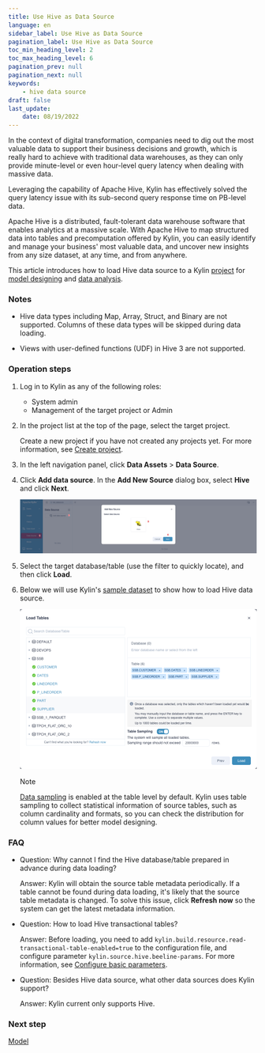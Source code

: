 ```yaml
---
title: Use Hive as Data Source
language: en
sidebar_label: Use Hive as Data Source
pagination_label: Use Hive as Data Source
toc_min_heading_level: 2
toc_max_heading_level: 6
pagination_prev: null
pagination_next: null
keywords:
    - hive data source
draft: false
last_update:
    date: 08/19/2022
---
```


In the context of digital transformation, companies need to dig out the most valuable data to support their business decisions and growth, which is really hard to achieve with traditional data warehouses, as they can only provide minute-level or even hour-level query latency when dealing with massive data. 

Leveraging the capability of Apache Hive, Kylin has effectively solved the query latency issue with its sub-second query response time on PB-level data. 

Apache Hive is a distributed, fault-tolerant data warehouse software that enables analytics at a massive scale. With Apache Hive to map structured data into tables and precomputation offered by Kylin, you can easily identify and manage your business' most valuable data, and uncover new insights from any size dataset, at any time, and from anywhere. 

This article introduces how to load Hive data source to a Kylin [project](../operations/project-managing/project_management.md) for [model designing](../modeling/intro.md) and [data analysis](../query/intro.md). 

### Notes

- Hive data types including Map, Array, Struct, and Binary are not supported. Columns of these data types will be skipped during data loading. 

- Views with user-defined functions (UDF) in Hive 3 are not supported.

### Operation steps

1. Log in to Kylin as any of the following roles:
   - System admin
   - Management of the target project or Admin

2. In the project list at the top of the page, select the target project.

   Create a new project if you have not created any projects yet. For more information, see [Create project](../operations/project-managing/project_management.md).

3. In the left navigation panel, click **Data Assets** > **Data Source**.

4. Click **Add data source**. In the **Add New Source** dialog box, select **Hive** and click **Next**.
   
   ![](images/hive_datasource.png)

5. Select the target database/table (use the filter to quickly locate), and then click **Load**.   

6. Below we will use Kylin's [sample dataset](../quickstart/sample_dataset.md) to show how to load Hive data source.

   ![](images/select_dataset.png)

   > [!NOTE]
   >
   > [Data sampling](data_sampling.md) is enabled at the table level by default. Kylin uses table sampling to collect statistical information of source tables, such as column cardinality and formats, so you can check the distribution for column values for better model designing.

### FAQ

- Question: Why cannot I find the Hive database/table prepared in advance during data loading?

  Answer: Kylin will obtain the source table metadata periodically. If a table cannot be found during data loading, it's likely that the source table metadata is changed. To solve this issue, click **Refresh now** so the system can get the latest metadata information.

- Question: How to load Hive transactional tables? 

  Answer: Before loading, you need to add `kylin.build.resource.read-transactional-table-enabled=true` to the configuration file, and configure parameter `kylin.source.hive.beeline-params`. For more information, see [Configure basic parameters](../configuration/configuration.md). 

- Question: Besides Hive data source, what other data sources does Kylin support?

  Answer: Kylin current only supports Hive. 


### Next step 

[Model](../modeling/intro.md)

